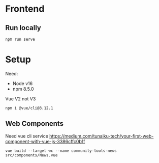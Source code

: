 # Frontend

## Run locally

```
npm run serve
```

# Setup

Need:
* Node v16
* npm 8.5.0

Vue V2 not V3 

```
npm i @vue/cli@3.12.1
```

## Web Components
Need vue cli service
https://medium.com/tunaiku-tech/your-first-web-component-with-vue-js-3386cffc0b1f

```
vue build --target wc --name community-tools-news src/components/News.vue
```